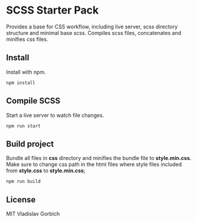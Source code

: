 # SCSS Starter Pack
Provides a base for CSS workflow, including live server, scss directory structure and minimal base scss. Compiles scss files, concatenates and minifies css files.

## Install
Install with npm.
```
npm install
```
## Compile SCSS
Start a live server to watch file changes. 
```
npm run start
```
## Build project
Bundle all files in **css** directory and minifies the bundle file to **style.min.css**. Make sure to change css path in the html files where style files included from **style.css** to **style.min.css**;
```
npm run build
```
## License
MIT Vladislav Gorbich